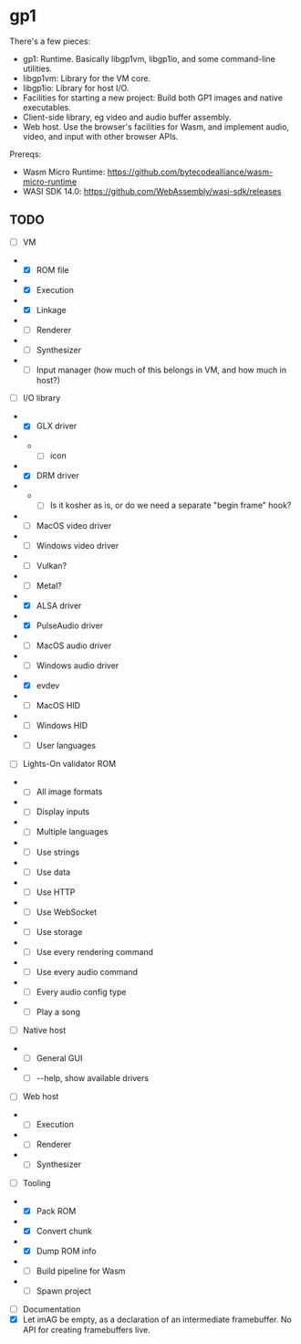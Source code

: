 # gp1

There's a few pieces:
- gp1: Runtime. Basically libgp1vm, libgp1io, and some command-line utilities.
- libgp1vm: Library for the VM core.
- libgp1io: Library for host I/O.
- Facilities for starting a new project: Build both GP1 images and native executables.
- Client-side library, eg video and audio buffer assembly.
- Web host. Use the browser's facilities for Wasm, and implement audio, video, and input with other browser APIs.

Prereqs:
- Wasm Micro Runtime: https://github.com/bytecodealliance/wasm-micro-runtime
- WASI SDK 14.0: https://github.com/WebAssembly/wasi-sdk/releases

## TODO

- [ ] VM
- - [x] ROM file
- - [x] Execution
- - [x] Linkage
- - [ ] Renderer
- - [ ] Synthesizer
- - [ ] Input manager (how much of this belongs in VM, and how much in host?)
- [ ] I/O library
- - [x] GLX driver
- - - [ ] icon
- - [x] DRM driver
- - - [ ] Is it kosher as is, or do we need a separate "begin frame" hook?
- - [ ] MacOS video driver
- - [ ] Windows video driver
- - [ ] Vulkan?
- - [ ] Metal?
- - [x] ALSA driver
- - [x] PulseAudio driver
- - [ ] MacOS audio driver
- - [ ] Windows audio driver
- - [x] evdev
- - [ ] MacOS HID
- - [ ] Windows HID
- - [ ] User languages
- [ ] Lights-On validator ROM
- - [ ] All image formats
- - [ ] Display inputs
- - [ ] Multiple languages
- - [ ] Use strings
- - [ ] Use data
- - [ ] Use HTTP
- - [ ] Use WebSocket
- - [ ] Use storage
- - [ ] Use every rendering command
- - [ ] Use every audio command
- - [ ] Every audio config type
- - [ ] Play a song
- [ ] Native host
- - [ ] General GUI
- - [ ] --help, show available drivers
- [ ] Web host
- - [ ] Execution
- - [ ] Renderer
- - [ ] Synthesizer
- [ ] Tooling
- - [x] Pack ROM
- - [x] Convert chunk
- - [x] Dump ROM info
- - [ ] Build pipeline for Wasm
- - [ ] Spawn project
- [ ] Documentation
- [x] Let imAG be empty, as a declaration of an intermediate framebuffer. No API for creating framebuffers live.
